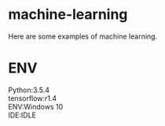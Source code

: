 # machine-learning
Here are some examples of machine learning.

# ENV  
Python:3.5.4  
tensorflow:r1.4  
ENV:Windows 10  
IDE:IDLE  
